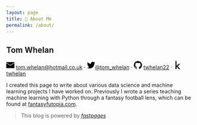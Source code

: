 ```yaml
---
layout: page
title: 👤 About Me
permalink: /about/
---
```


## Tom Whelan
<p><img src="/images/email_icon.png" style="border: 0; display:inline" alt="email" width="22"/> <a href="mailto:tom.whelan@hotmail.co.uk">tom.whelan@hotmail.co.uk</a> · <img src="/images/twitter_icon.png" style="border: 0; display:inline" alt="twitter" width="22"/><a href="https://twitter.com/tom_whelan">@tom_whelan</a> · <img src="/images/github_icon.png" style="border: 0; display:inline" alt="github" width="22"/> <a href="https://github.com/twhelan22">twhelan22</a> · <img src="/images/kaggle_icon.png" style="border: 0; display:inline" alt="kaggle" width="22"/><a href="https://www.kaggle.com/twhelan">twhelan</a></p>

I created this page to write about various data science and machine learning projects I have worked on. Previously I wrote a series teaching machine learning with Python through a fantasy football lens, which can be found at [fantasyfutopia.com](http://www.fantasyfutopia.com/python-for-fantasy-football-introduction/).


> This blog is powered by *[fastpages](https://github.com/fastai/fastpages)*
